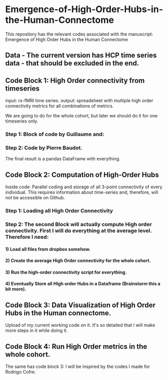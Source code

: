 # Emergence-of-High-Order-Hubs-in-the-Human-Connectome
This repository has the relevant codes associated with the manuscript: Emergence of High Order Hubs in the Human Connectome

## Data - The current version has HCP time series data - that should be excluded in the end.

## Code Block 1: High Order connectivity from timeseries

input: rs-fMRI time series.
output: spreadsheet with multiple high order connectivity metrics for all combinations of metrics.

We are going to do for the whole cohort, but later we should do it for one timeseries only. 

### Step 1: Block of code by Guillaume and:
### Step 2: Code by Pierre Baudot.

The final result is a pandas DataFrame with everything. 

## Code Block 2: Computation of High-Order Hubs

Inside code: Parallel coding and storage of all 3-point connectivity of every individual. This requires information about time-series and, therefore, will not be accessible on Github.

### Step 1: Loading all High Order Connectivity

### Step 2: The second Block will actually compute High order connectivity. First I will do everything at the average level. Therefore I need:

#### 1) Load all files from dropbox somehow. 
#### 2) Create the average High Order connectivity for the whole cohort. 
#### 3) Run the high-order connectivity script for everything.
#### 4) Eventually Store all HIgh order Hubs in a Dataframe (Brainstorm this a bit more).

## Code Block 3: Data Visualization of High Order Hubs in the Human connectome.

Upload of my current working code on it. It's so detailed that I will make more steps in it while doing it.

## Code Block 4: Run High Order metrics in the whole cohort.

The same has code block 3: I will be inspired by the codes I made for Rodrigo Cofre. 




